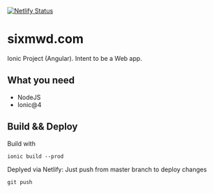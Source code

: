 [![Netlify Status](https://api.netlify.com/api/v1/badges/a9383b13-5bbf-43ad-98bc-1568d848b3ba/deploy-status)](https://app.netlify.com/sites/loving-torvalds-7b8539/deploys)

# sixmwd.com
Ionic Project (Angular). Intent to be a Web app.

## What you need
- NodeJS
- Ionic@4

## Build && Deploy
Build with
```
ionic build --prod
```
Deplyed via Netlify: Just push from master branch to deploy changes
```
git push
```


